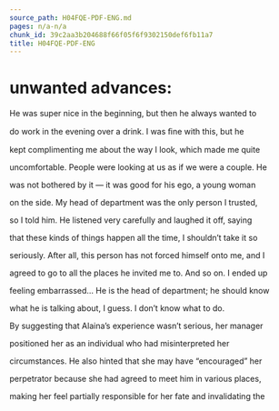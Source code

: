 ```yaml
---
source_path: H04FQE-PDF-ENG.md
pages: n/a-n/a
chunk_id: 39c2aa3b204688f66f05f6f9302150def6fb11a7
title: H04FQE-PDF-ENG
---
```

# unwanted advances:

He was super nice in the beginning, but then he always wanted to

do work in the evening over a drink. I was ﬁne with this, but he

kept complimenting me about the way I look, which made me quite

uncomfortable. People were looking at us as if we were a couple. He

was not bothered by it — it was good for his ego, a young woman

on the side. My head of department was the only person I trusted,

so I told him. He listened very carefully and laughed it off, saying

that these kinds of things happen all the time, I shouldn’t take it so

seriously. After all, this person has not forced himself onto me, and I

agreed to go to all the places he invited me to. And so on. I ended up

feeling embarrassed… He is the head of department; he should know

what he is talking about, I guess. I don’t know what to do.

By suggesting that Alaina’s experience wasn’t serious, her manager

positioned her as an individual who had misinterpreted her

circumstances. He also hinted that she may have “encouraged” her

perpetrator because she had agreed to meet him in various places,

making her feel partially responsible for her fate and invalidating the
